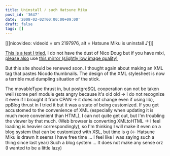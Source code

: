 ```yaml
---
title: Uninstall ♪ such Hatsune Miku
post_id: '3647'
date: '2008-02-02T00:00:00+09:00'
draft: false
tags: []
---
```


\[\[\[nicovideo: videoid = sm 2197976, alt = Hatsune Miku is uninstall ♪\]\]\]

[This is a test I tried.](http://www.nicovideo.jp/watch/sm2197976) I do not have the dust of Nico Doug but if you have mixi, [please also](http://video.mixi.jp/view_video.pl?owner_id=1112991&video_id=2767395) use [this mirror (slightly low image quality)](http://video.mixi.jp/view_video.pl?owner_id=1112991&video_id=2767395)

But this site should be renewed soon. I thought again about making an XML tag that pastes Nicodo thumbnails. The design of the XML stylesheet is now a terrible mud dumpling situation of the stick.

The movableType thrust in, but postgreSQL cooperation can not be taken well (some perl module gets angry because it's old old → I do not recognize it even if I brought it from CPAN → it does not change even if using lib), ppBlog thrust in I tried it but it was a state of being customized. If you get accustomed to the convenience of XML (especially when updating it is much more convenient than HTML), I can not quite get out, but I'm troubling the viewer by that much. (Web browser is converting XMLtoHTML → I feel loading is heavier correspondingly), so I'm thinking I will make it even on a blog system that can be customized with XSL, but time is g (← Hatsune Miku is drawn It seems I have free time ... I feel like I was saying such a thing since last year) Such a blog system ... It does not make any sense orz (I wanted to be a little lazy)